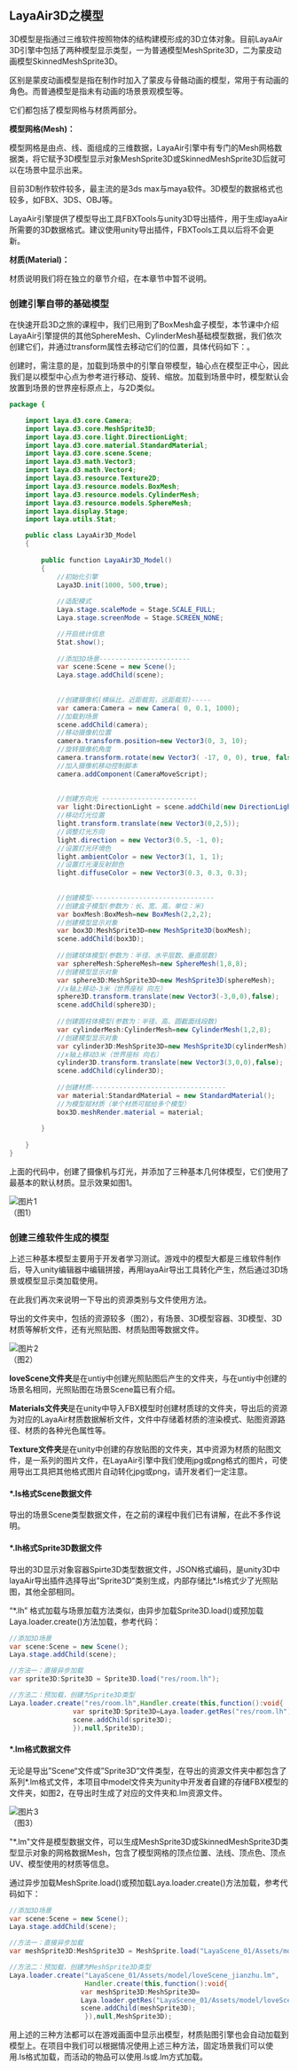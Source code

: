 ## LayaAir3D之模型

3D模型是指通过三维软件按照物体的结构建模形成的3D立体对象。目前LayaAir 3D引擎中包括了两种模型显示类型，一为普通模型MeshSprite3D，二为蒙皮动画模型SkinnedMeshSprite3D。

区别是蒙皮动画模型是指在制作时加入了蒙皮与骨骼动画的模型，常用于有动画的角色。而普通模型是指未有动画的场景景观模型等。

它们都包括了模型网格与材质两部分。

**模型网格(Mesh)：**

模型网格是由点、线、面组成的三维数据，LayaAir引擎中有专门的Mesh网格数据类，将它赋予3D模型显示对象MeshSprite3D或SkinnedMeshSprite3D后就可以在场景中显示出来。

目前3D制作软件较多，最主流的是3ds max与maya软件。3D模型的数据格式也较多，如FBX、3DS、OBJ等。

LayaAir引擎提供了模型导出工具FBXTools与unity3D导出插件，用于生成layaAir所需要的3D数据格式。建议使用unity导出插件，FBXTools工具以后将不会更新。

**材质(Material)：**

材质说明我们将在独立的章节介绍，在本章节中暂不说明。



### 创建引擎自带的基础模型

 在快速开启3D之旅的课程中，我们已用到了BoxMesh盒子模型，本节课中介绍LayaAir引擎提供的其他SphereMesh、CylinderMesh基础模型数据，我们依次创建它们，并通过transform属性去移动它们的位置，具体代码如下：。

创建时，需注意的是，加载到场景中的引擎自带模型，轴心点在模型正中心，因此我们是以模型中心点为参考进行移动、旋转、缩放。加载到场景中时，模型默认会放置到场景的世界座标原点上，与2D类似。

```java
package {

	import laya.d3.core.Camera;
	import laya.d3.core.MeshSprite3D;
	import laya.d3.core.light.DirectionLight;
	import laya.d3.core.material.StandardMaterial;
	import laya.d3.core.scene.Scene;
	import laya.d3.math.Vector3;
	import laya.d3.math.Vector4;
	import laya.d3.resource.Texture2D;
	import laya.d3.resource.models.BoxMesh;
	import laya.d3.resource.models.CylinderMesh;
	import laya.d3.resource.models.SphereMesh;
	import laya.display.Stage;
	import laya.utils.Stat;

	public class LayaAir3D_Model
	{
		
		public function LayaAir3D_Model() 
		{
			//初始化引擎
			Laya3D.init(1000, 500,true);
			
			//适配模式
			Laya.stage.scaleMode = Stage.SCALE_FULL;
			Laya.stage.screenMode = Stage.SCREEN_NONE;

			//开启统计信息
			Stat.show();
			
			//添加3D场景-----------------------
			var scene:Scene = new Scene();
			Laya.stage.addChild(scene);
			
			
			//创建摄像机(横纵比，近距裁剪，远距裁剪)-----
			var camera:Camera = new Camera( 0, 0.1, 1000);
			//加载到场景
			scene.addChild(camera);
			//移动摄像机位置
			camera.transform.position=new Vector3(0, 3, 10);
			//旋转摄像机角度
			camera.transform.rotate(new Vector3( -17, 0, 0), true, false);
			//加入摄像机移动控制脚本
			camera.addComponent(CameraMoveScript);
			
			
			//创建方向光 ------------------------
			var light:DirectionLight = scene.addChild(new DirectionLight()) as DirectionLight;
			//移动灯光位置
			light.transform.translate(new Vector3(0,2,5));
			//调整灯光方向
			light.direction = new Vector3(0.5, -1, 0);
			//设置灯光环境色
			light.ambientColor = new Vector3(1, 1, 1); 
			//设置灯光漫反射颜色
			light.diffuseColor = new Vector3(0.3, 0.3, 0.3);
			
			
			//创建模型-------------------------------
			//创建盒子模型(参数为：长、宽、高，单位：米)
			var boxMesh:BoxMesh=new BoxMesh(2,2,2);
			//创建模型显示对象
			var box3D:MeshSprite3D=new MeshSprite3D(boxMesh);
			scene.addChild(box3D);
			
			//创建球体模型(参数为：半径、水平层数、垂直层数)
			var sphereMesh:SphereMesh=new SphereMesh(1,8,8);
			//创建模型显示对象
			var sphere3D:MeshSprite3D=new MeshSprite3D(sphereMesh);
			//x轴上移动-3米（世界座标 向左）
			sphere3D.transform.translate(new Vector3(-3,0,0),false);
			scene.addChild(sphere3D);
			
			//创建圆柱体模型(参数为：半径、高、圆截面线段数)
			var cylinderMesh:CylinderMesh=new CylinderMesh(1,2,8);
			//创建模型显示对象
			var cylinder3D:MeshSprite3D=new MeshSprite3D(cylinderMesh);
			//x轴上移动3米（世界座标 向右）
			cylinder3D.transform.translate(new Vector3(3,0,0),false);
			scene.addChild(cylinder3D);
			
			//创建材质----------------------------------
			var material:StandardMaterial = new StandardMaterial();
			//为模型赋材质（单个材质可赋给多个模型）
			box3D.meshRender.material = material;
			
		}		 
		
	}
}
```

上面的代码中，创建了摄像机与灯光，并添加了三种基本几何体模型，它们使用了最基本的默认材质。显示效果如图1。

![图片1](img/1.png)<br>（图1）



### 创建三维软件生成的模型

上述三种基本模型主要用于开发者学习测试。游戏中的模型大都是三维软件制作后，导入unity编辑器中编辑拼接，再用layaAir导出工具转化产生，然后通过3D场景或模型显示类加载使用。

在此我们再次来说明一下导出的资源类别与文件使用方法。

导出的文件夹中，包括的资源较多（图2），有场景、3D模型容器、3D模型、3D材质等解析文件，还有光照贴图、材质贴图等数据文件。

![图片2](img/2.png)<br>（图2）

**loveScene文件夹**是在untiy中创建光照贴图后产生的文件夹，与在untiy中创建的场景名相同，光照贴图在场景Scene篇已有介绍。

**Materials文件夹**是在unity中导入FBX模型时创建材质球的文件夹，导出后的资源为对应的LayaAir材质数据解析文件，文件中存储着材质的渲染模式、贴图资源路径、材质的各种光色属性等。

**Texture文件夹**是在unity中创建的存放贴图的文件夹，其中资源为材质的贴图文件，是一系列的图片文件，在LayaAir引擎中我们使用jpg或png格式的图片，可使用导出工具把其他格式图片自动转化jpg或png，请开发者们一定注意。



#### *.ls格式Scene数据文件

导出的场景Scene类型数据文件，在之前的课程中我们已有讲解，在此不多作说明。




#### *.lh格式Sprite3D数据文件

导出的3D显示对象容器Spirte3D类型数据文件，JSON格式编码，是unity3D中layaAir导出插件选择导出”Sprite3D“类别生成，内部存储比*.ls格式少了光照贴图，其他全部相同。

“*.lh” 格式加载与场景加载方法类似，由异步加载Sprite3D.load()或预加载Laya.loader.create()方法加载，参考代码：

```java
//添加3D场景
var scene:Scene = new Scene();
Laya.stage.addChild(scene);

//方法一：直接异步加载
var sprite3D:Sprite3D = Sprite3D.load("res/room.lh");

//方法二：预加载，创建为Sprite3D类型
Laya.loader.create("res/room.lh",Handler.create(this,function():void{ 
				var sprite3D:Sprite3D=Laya.loader.getRes("res/room.lh");
  				scene.addChild(sprite3D);
				}),null,Sprite3D);
```



#### *.lm格式数据文件

无论是导出”Scene“文件或”Sprite3D“文件类型，在导出的资源文件夹中都包含了系列*.lm格式文件，本项目中model文件夹为unity中开发者自建的存储FBX模型的文件夹，如图2，在导出时生成了对应的文件夹和.lm资源文件。

![图片3](img/3.png)<br>（图3）

"*.lm"文件是模型数据文件，可以生成MeshSprite3D或SkinnedMeshSprite3D类型显示对象的网格数据Mesh，包含了模型网格的顶点位置、法线、顶点色、顶点UV、模型使用的材质等信息。

通过异步加载MeshSprite.load()或预加载Laya.loader.create()方法加载，参考代码如下：

```java
//添加3D场景
var scene:Scene = new Scene();
Laya.stage.addChild(scene);

//方法一：直接异步加载
var meshSprite3D:MeshSprite3D = MeshSprite.load("LayaScene_01/Assets/model/loveScene_jianzhu.lm");

//方法二：预加载，创建为MeshSprite3D类型
Laya.loader.create("LayaScene_01/Assets/model/loveScene_jianzhu.lm",
                   Handler.create(this,function():void{ 
				  var meshSprite3D:MeshSprite3D=
                  Laya.loader.getRes("LayaScene_01/Assets/model/loveScene_jianzhu.lm");
        		  scene.addChild(meshSprite3D);
				   }),null,MeshSprite3D);
```

用上述的三种方法都可以在游戏画面中显示出模型，材质贴图引擎也会自动加载到模型上。在项目中我们可以根据情况使用上述三种方法，固定场景我们可以使用.ls格式加载，而活动的物品可以使用.ls或.lm方式加载。 


